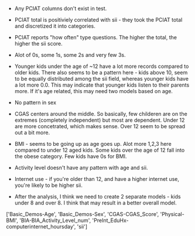 - Any PCIAT columns don't exist in test.
- PCIAT total is positiviely correlated with sii - they took the PCIAT total and discretized it into categories.
- PCIAT reports "how often" type questions. The higher the total, the higher the sii score.
- Alot of 0s, some 1s, some 2s and very few 3s.
- Younger kids under the age of ~12 have a lot more records compared to older kids. There also seems to be a pattern here - kids above 10, seem to be equally distributed among the sii field, whereas younger kids have a lot more 0.0. This may indicate that younger kids listen to their parents more. If it's age related, this may need two models based on age.
- No pattern in sex
- CGAS centers around the middle. So basically, few childeren are on the extremes (completely independent) but most are dependent. Under 12 are more concetrated, which makes sense. Over 12 seem to be spread out a bit more.
- BMI - seems to be going up as age goes up. Alot more 1,2,3 here compared to under 12 aged kids. Some kids over the age of 12 fall into the obese category. Few kids have 0s for BMI.
- Activity level doesn't have any pattern with age and sii. 
- Internet use - if you're older than 12, and have a higher internet use, you're likely to be higher sii.

- After the analysis, I think we need to create 2 separate models - kids under 8 and over 8. I think that may result in a better overall model.

['Basic_Demos-Age',
 'Basic_Demos-Sex',
 'CGAS-CGAS_Score',
 'Physical-BMI',
 'BIA-BIA_Activity_Level_num',
 'PreInt_EduHx-computerinternet_hoursday',
 'sii']